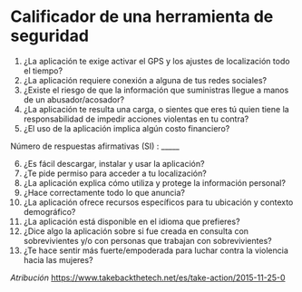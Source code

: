 # Calificador de una herramienta de seguridad

1. ¿La aplicación te exige activar el GPS y los ajustes de localización todo el tiempo?
2. ¿La aplicación requiere conexión a alguna de tus redes sociales?
3. ¿Existe el riesgo de que la información que suministras llegue a manos de un abusador/acosador?
4. ¿La aplicación te resulta una carga, o sientes que eres tú quien tiene la responsabilidad de impedir acciones violentas en tu contra?
5. ¿El uso de la aplicación implica algún costo financiero?
 
Número de respuestas afirmativas (SI) : _____
 
6. ¿Es fácil descargar, instalar y usar la aplicación?
7. ¿Te pide permiso para acceder a tu localización?
8. ¿La aplicación explica cómo utiliza y protege la información personal? 
9. ¿Hace correctamente todo lo que anuncia?
10. ¿La aplicación ofrece recursos específicos para tu ubicación y contexto demográfico?
11. ¿La aplicación está disponible en el idioma que prefieres?
12. ¿Dice algo la aplicación sobre si fue creada en consulta con sobrevivientes y/o con personas que trabajan con sobrevivientes?
13. ¿Te hace sentir más fuerte/empoderada para luchar contra la violencia hacia las mujeres?

*Atribución* https://www.takebackthetech.net/es/take-action/2015-11-25-0

